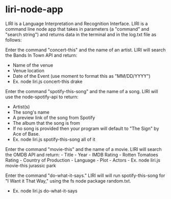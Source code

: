 # liri-node-app

LIRI is a Language Interpretation and Recognition Interface. LIRI is a command line node app that takes in parameters (a "command" and "search string") and returns data in the terminal and in the log.txt file as follows:

Enter the command "concert-this" and the name of an artist. LIRI will search the Bands In Town API and return:
  - Name of the venue
  - Venue location
  - Date of the Event (use moment to format this as "MM/DD/YYYY")
  - Ex. node liri.js concert-this drake

Enter the command "spotify-this-song" and the name of a song. LIRI will use the node-spotify-api to return:
  - Artist(s)
  - The song's name
  - A preview link of the song from Spotify
  - The album that the song is from
  - If no song is provided then your program will default to "The Sign" by Ace of Base.
  - Ex. node liri.js spotify-this-song all of it

Enter the command "movie-this" and the name of a movie. LIRI will search the OMDB API and return:
    - Title
    - Year
    - IMDB Rating
    - Rotten Tomatoes Rating
    - Country of Production
    - Language
    - Plot
    - Actors
    - Ex. node liri.js movie-this jurassic park 

Enter the command "do-what-it-says." LIRI will will run spotify-this-song for "I Want it That Way," using the fs node package random.txt.
  - Ex. node liri.js do-what-it-says
